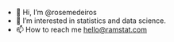 - 👋 Hi, I’m @rosemedeiros
- 👀 I’m interested in statistics and data science.
- 📫 How to reach me hello@ramstat.com

<!---
rosemedeiros/rosemedeiros is a ✨ special ✨ repository because its `README.md` (this file) appears on your GitHub profile.
You can click the Preview link to take a look at your changes.
--->
